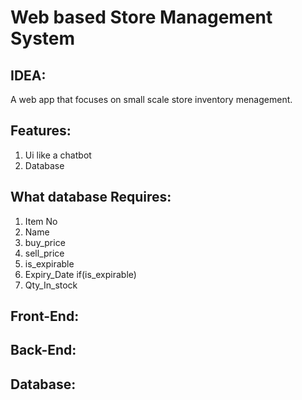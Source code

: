 Web based Store Management System
===========

IDEA:
-------------
A web app that focuses on small scale store inventory menagement.

Features:
-------------
1. Ui like a chatbot
2. Database

What database Requires:
-------------
1. Item No
2. Name
3. buy_price
4. sell_price
6. is_expirable
7. Expiry_Date if(is_expirable)
8. Qty_In_stock

Front-End:
-------------

Back-End:
-------------

Database:
-------------
